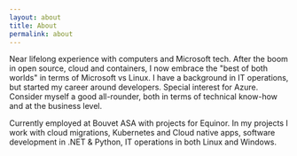 ```yaml
---
layout: about
title: About
permalink: about
---
```


Near lifelong experience with computers and Microsoft tech. After the boom in open source, cloud and containers, I now embrace the "best of both worlds" in terms of Microsoft vs Linux. I have a background in IT operations, but started my career around developers. Special interest for Azure. Consider myself a good all-rounder, both in terms of technical know-how and at the business level.

Currently employed at Bouvet ASA with projects for Equinor. In my projects I work with cloud migrations, Kubernetes and Cloud native apps, software development in .NET & Python, IT operations in both Linux and Windows.